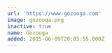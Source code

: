 ```yaml
---
url: 'https://www.gozooga.com'
image: gozooga.png
inactive: true
name: Gozooga
added: 2015-06-09T20:05:55.000Z
---
```

